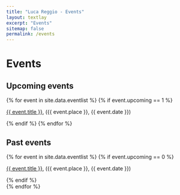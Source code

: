```yaml
---
title: "Luca Reggio - Events"
layout: textlay
excerpt: "Events"
sitemap: false
permalink: /events
---
```


# Events

## Upcoming events

{% for event in site.data.eventlist %}
{% if event.upcoming == 1 %}

  <a href="{{ event.url }}">{{ event.title }}</a>, ({{ event.place }}, {{ event.date }})

{% endif %}
{% endfor %}

## Past events

{% for event in site.data.eventlist %}
{% if event.upcoming == 0 %}

  <a href="{{ event.url }}">{{ event.title }}</a>, ({{ event.place }}, {{ event.date }})
  
{% endif %}  
{% endfor %}

